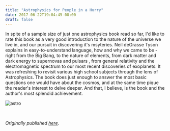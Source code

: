 ```yaml
---
title: "Astrophysics for People in a Hurry"
date: 2017-06-22T19:04:45-08:00
draft: false
---
```


In spite of a sample size of just one astrophysics book read so far, I'd like to rate this book as a very good introduction to the nature of the universe we live in, and our pursuit in discovering it's msyteries. Neil deGrasse Tyson explains in easy-to-understand language, how and why we came to be - right from the Big Bang, to the nature of elements, from dark matter and dark energy to supernovas and pulsars , from general relativity and the electromagnetic spectrum to our most recent discoveries of exoplanets. It was refreshing to revisit various high school subjects through the lens of Astrophysics. The book does just enough to answer the most basic questions one would have about the cosmos, and at the same time pique the reader's interest to delve deeper. And that, I believe, is the book and the author's most splendid achievement.

![astro](/astro.jpg)

&nbsp;&nbsp;

*Originally published [here](https://www.goodreads.com/review/show/1939465191).*